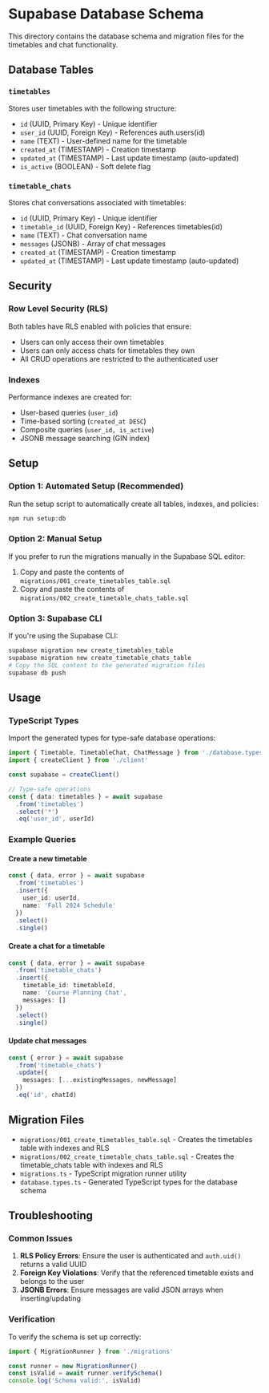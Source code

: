 # Supabase Database Schema

This directory contains the database schema and migration files for the timetables and chat functionality.

## Database Tables

### `timetables`
Stores user timetables with the following structure:
- `id` (UUID, Primary Key) - Unique identifier
- `user_id` (UUID, Foreign Key) - References auth.users(id)
- `name` (TEXT) - User-defined name for the timetable
- `created_at` (TIMESTAMP) - Creation timestamp
- `updated_at` (TIMESTAMP) - Last update timestamp (auto-updated)
- `is_active` (BOOLEAN) - Soft delete flag

### `timetable_chats`
Stores chat conversations associated with timetables:
- `id` (UUID, Primary Key) - Unique identifier
- `timetable_id` (UUID, Foreign Key) - References timetables(id)
- `name` (TEXT) - Chat conversation name
- `messages` (JSONB) - Array of chat messages
- `created_at` (TIMESTAMP) - Creation timestamp
- `updated_at` (TIMESTAMP) - Last update timestamp (auto-updated)

## Security

### Row Level Security (RLS)
Both tables have RLS enabled with policies that ensure:
- Users can only access their own timetables
- Users can only access chats for timetables they own
- All CRUD operations are restricted to the authenticated user

### Indexes
Performance indexes are created for:
- User-based queries (`user_id`)
- Time-based sorting (`created_at DESC`)
- Composite queries (`user_id, is_active`)
- JSONB message searching (GIN index)

## Setup

### Option 1: Automated Setup (Recommended)
Run the setup script to automatically create all tables, indexes, and policies:

```bash
npm run setup:db
```

### Option 2: Manual Setup
If you prefer to run the migrations manually in the Supabase SQL editor:

1. Copy and paste the contents of `migrations/001_create_timetables_table.sql`
2. Copy and paste the contents of `migrations/002_create_timetable_chats_table.sql`

### Option 3: Supabase CLI
If you're using the Supabase CLI:

```bash
supabase migration new create_timetables_table
supabase migration new create_timetable_chats_table
# Copy the SQL content to the generated migration files
supabase db push
```

## Usage

### TypeScript Types
Import the generated types for type-safe database operations:

```typescript
import { Timetable, TimetableChat, ChatMessage } from './database.types'
import { createClient } from './client'

const supabase = createClient()

// Type-safe operations
const { data: timetables } = await supabase
  .from('timetables')
  .select('*')
  .eq('user_id', userId)
```

### Example Queries

#### Create a new timetable
```typescript
const { data, error } = await supabase
  .from('timetables')
  .insert({
    user_id: userId,
    name: 'Fall 2024 Schedule'
  })
  .select()
  .single()
```

#### Create a chat for a timetable
```typescript
const { data, error } = await supabase
  .from('timetable_chats')
  .insert({
    timetable_id: timetableId,
    name: 'Course Planning Chat',
    messages: []
  })
  .select()
  .single()
```

#### Update chat messages
```typescript
const { error } = await supabase
  .from('timetable_chats')
  .update({
    messages: [...existingMessages, newMessage]
  })
  .eq('id', chatId)
```

## Migration Files

- `migrations/001_create_timetables_table.sql` - Creates the timetables table with indexes and RLS
- `migrations/002_create_timetable_chats_table.sql` - Creates the timetable_chats table with indexes and RLS
- `migrations.ts` - TypeScript migration runner utility
- `database.types.ts` - Generated TypeScript types for the database schema

## Troubleshooting

### Common Issues

1. **RLS Policy Errors**: Ensure the user is authenticated and `auth.uid()` returns a valid UUID
2. **Foreign Key Violations**: Verify that the referenced timetable exists and belongs to the user
3. **JSONB Errors**: Ensure messages are valid JSON arrays when inserting/updating

### Verification
To verify the schema is set up correctly:

```typescript
import { MigrationRunner } from './migrations'

const runner = new MigrationRunner()
const isValid = await runner.verifySchema()
console.log('Schema valid:', isValid)
```